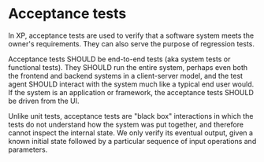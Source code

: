 # Acceptance tests

In XP, acceptance tests are used to verify that a software system meets the owner's requirements. They can also serve the purpose of regression tests.

Acceptance tests SHOULD be end-to-end tests (aka system tests or functional tests). They SHOULD run the entire system, perhaps even both the frontend and backend systems in a client-server model, and the test agent SHOULD interact with the system much like a typical end user would. If the system is an application or framework, the acceptance tests SHOULD be driven from the UI.

Unlike unit tests, acceptance tests are "black box" interactions in which the tests do not understand how the system was put together, and therefore cannot inspect the internal state. We only verify its eventual output, given a known initial state followed by a particular sequence of input operations and parameters.

<!--

At Hacks, we put a lot of expectations on the quality and coverage of our acceptance tests. We don't necessarily write the tests first, but we definitely define up-front the acceptance criteria, which will subsequently be used as a basis for the structure of the test scripts that will automate acceptance testing.

Acceptance tests tend to be developed and maintained by dedicated software testing teams, aka Quality Assurance (QA) or Quality Control (QC), whereas unit tests tend to be written by software developers.

Behavior tests should be covered, and the solution finalized, before moving onto benchmarks and performance optimization.

-->
